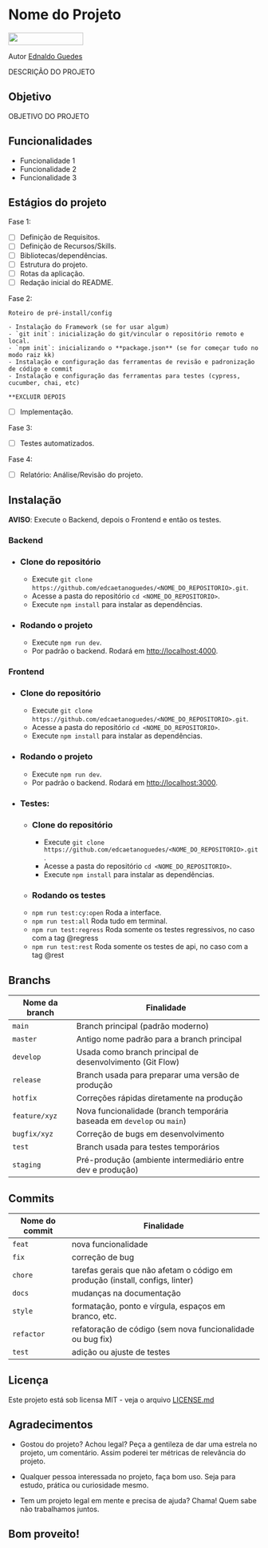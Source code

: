 # Nome do Projeto

<img src="https://img.shields.io/badge/Status-EM_CONSTRUÇÃO-00FF00" width="150" height="25" />

Autor [Ednaldo Guedes](https://github.com/edcaetanoguedes)

DESCRIÇÃO DO PROJETO

## Objetivo

OBJETIVO DO PROJETO

## Funcionalidades

- Funcionalidade 1
- Funcionalidade 2
- Funcionalidade 3

## Estágios do projeto

Fase 1:  
- [ ] Definição de Requisitos.
- [ ] Definição de Recursos/Skills.
- [ ] Bibliotecas/dependências.
- [ ] Estrutura do projeto.
- [ ] Rotas da aplicação.
- [ ] Redação inicial do README.

Fase 2:  
```
Roteiro de pré-install/config

- Instalação do Framework (se for usar algum)
- `git init`: inicialização do git/vincular o repositório remoto e local.
- `npm init`: inicializando o **package.json** (se for começar tudo no modo raiz kk)
- Instalação e configuração das ferramentas de revisão e padronização de código e commit
- Instalação e configuração das ferramentas para testes (cypress, cucumber, chai, etc)

**EXCLUIR DEPOIS
```
- [ ] Implementação.

Fase 3:  
- [ ] Testes automatizados.

Fase 4:  
- [ ] Relatório: Análise/Revisão do projeto.

## Instalação

**AVISO**: Execute o Backend, depois o Frontend e então os testes.

### Backend
- ### Clone do repositório
  - Execute `git clone https://github.com/edcaetanoguedes/<NOME_DO_REPOSITORIO>.git`.
  - Acesse a pasta do repositório `cd <NOME_DO_REPOSITORIO>`.
  - Execute `npm install` para instalar as dependências.
- ### Rodando o projeto
  - Execute `npm run dev`.
  - Por padrão o backend. Rodará em [http://localhost:4000](http://localhost:4000).

### Frontend
- ### Clone do repositório 
  - Execute `git clone https://github.com/edcaetanoguedes/<NOME_DO_REPOSITORIO>.git`.
  - Acesse a pasta do repositório `cd <NOME_DO_REPOSITORIO>`.
  - Execute `npm install` para instalar as dependências.
- ### Rodando o projeto
  - Execute `npm run dev`.
  - Por padrão o backend. Rodará em [http://localhost:3000](http://localhost:3000).

- ### Testes:
  - ### Clone do repositório 
    - Execute `git clone https://github.com/edcaetanoguedes/<NOME_DO_REPOSITORIO>.git`.
    - Acesse a pasta do repositório `cd <NOME_DO_REPOSITORIO>`.  
    - Execute `npm install` para instalar as dependências.
  - ### Rodando os testes
  - `npm run test:cy:open` Roda a interface.
  - `npm run test:all` Roda tudo em terminal.
  - `npm run test:regress` Roda somente os testes regressivos, no caso com a tag @regress
  - `npm run test:rest` Roda somente os testes de api, no caso com a tag @rest

## Branchs

| Nome da branch | Finalidade                                                                  |
| -------------- | --------------------------------------------------------------------------- |
| `main`         | Branch principal (padrão moderno)                                           |
| `master`       | Antigo nome padrão para a branch principal                                  |
| `develop`      | Usada como branch principal de desenvolvimento (Git Flow)                   |
| `release`      | Branch usada para preparar uma versão de produção                           |
| `hotfix`       | Correções rápidas diretamente na produção                                   |
| `feature/xyz`  | Nova funcionalidade (branch temporária baseada em `develop` ou `main`)      |
| `bugfix/xyz`   | Correção de bugs em desenvolvimento                                         |
| `test`         | Branch usada para testes temporários                                        |
| `staging`      | Pré-produção (ambiente intermediário entre dev e produção)                  |


## Commits

| Nome do commit | Finalidade                                                                    |
| -------------- | ----------------------------------------------------------------------------- |
| `feat`         | nova funcionalidade                                                           |
| `fix`          | correção de bug                                                               |
| `chore`        | tarefas gerais que não afetam o código em produção (install, configs, linter) |
| `docs`         | mudanças na documentação                                                      |
| `style`        | formatação, ponto e vírgula, espaços em branco, etc.                          |
| `refactor`     | refatoração de código (sem nova funcionalidade ou bug fix)                    |
| `test`         | adição ou ajuste de testes                                                    |

## Licença

Este projeto está sob licensa MIT - veja o arquivo [LICENSE.md](https://github.com/edcaetanoguedes/<NOME_DO_REPOSITORIO>/license)

## Agradecimentos

- Gostou do projeto? Achou legal? Peça a gentileza de dar uma estrela no projeto, um comentário. Assim poderei ter
métricas de relevância do projeto.

- Qualquer pessoa interessada no projeto, faça bom uso. Seja para estudo, prática ou curiosidade mesmo.

- Tem um projeto legal em mente e precisa de ajuda? Chama! Quem sabe não trabalhamos juntos.

## Bom proveito!